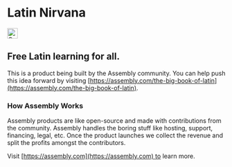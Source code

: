 # Latin Nirvana 

<a href="https://assembly.com/the-big-book-of-latin/bounties?utm_campaign=assemblage&utm_source=the-big-book-of-latin&utm_medium=repo_badge"><img src="https://asm-badger.herokuapp.com/the-big-book-of-latin/badges/tasks.svg" height="24px" alt="Open Tasks" /></a>

## Free Latin learning for all.

This is a product being built by the Assembly community. You can help push this idea forward by visiting [https://assembly.com/the-big-book-of-latin](https://assembly.com/the-big-book-of-latin).

### How Assembly Works

Assembly products are like open-source and made with contributions from the community. Assembly handles the boring stuff like hosting, support, financing, legal, etc. Once the product launches we collect the revenue and split the profits amongst the contributors.

Visit [https://assembly.com](https://assembly.com) to learn more.
